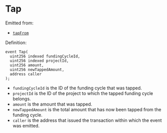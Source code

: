 # Tap

Emitted from:

* [`tapFrom`](../write/tapfrom.md)

Definition:

```solidity
event Tap(
  uint256 indexed fundingCycleId,
  uint256 indexed projectId,
  uint256 amount,
  uint256 newTappedAmount,
  address caller
);
```

* `fundingCycleId` is the ID of the funding cycle that was tapped.
* `projectId` is the ID of the project to which the tapped funding cycle belongs.
* `amount` is the amount that was tapped.
* `newTappedAmount` is the total amount that has now been tapped from the funding cycle.
* `caller` is the address that issued the transaction within which the event was emitted.
